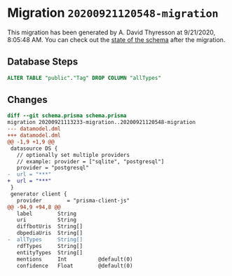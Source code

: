 # Migration `20200921120548-migration`

This migration has been generated by A. David Thyresson at 9/21/2020, 8:05:48 AM.
You can check out the [state of the schema](./schema.prisma) after the migration.

## Database Steps

```sql
ALTER TABLE "public"."Tag" DROP COLUMN "allTypes"
```

## Changes

```diff
diff --git schema.prisma schema.prisma
migration 20200921113233-migration..20200921120548-migration
--- datamodel.dml
+++ datamodel.dml
@@ -1,9 +1,9 @@
 datasource DS {
   // optionally set multiple providers
   // example: provider = ["sqlite", "postgresql"]
   provider = "postgresql"
-  url = "***"
+  url = "***"
 }
 generator client {
   provider        = "prisma-client-js"
@@ -94,9 +94,8 @@
   label        String
   uri          String
   diffbotUris  String[]
   dbpediaUris  String[]
-  allTypes     String[]
   rdfTypes     String[]
   entityTypes  String[]
   mentions     Int          @default(0)
   confidence   Float        @default(0)
```


